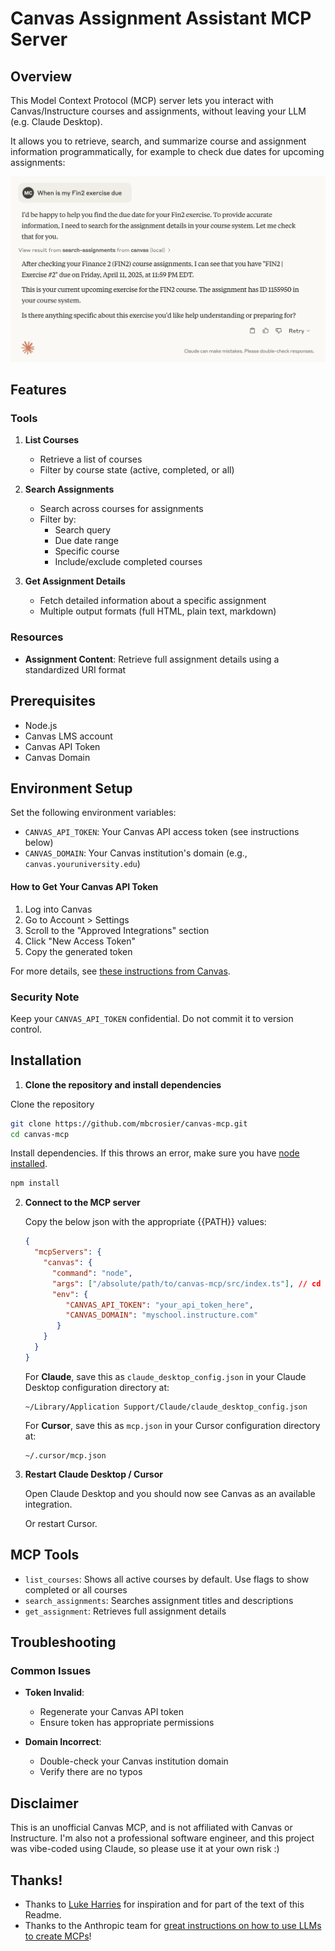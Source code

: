 # Canvas Assignment Assistant MCP Server

## Overview

This Model Context Protocol (MCP) server lets you interact with Canvas/Instructure courses and assignments, without leaving your LLM (e.g. Claude Desktop).

It allows you to retrieve, search, and summarize course and assignment information programmatically, for example to check due dates for upcoming assignments:

![Due Dates](images/due-dates.png)


## Features

### Tools

1. **List Courses**
   - Retrieve a list of courses
   - Filter by course state (active, completed, or all)

2. **Search Assignments**
   - Search across courses for assignments
   - Filter by:
     - Search query
     - Due date range
     - Specific course
     - Include/exclude completed courses

3. **Get Assignment Details**
   - Fetch detailed information about a specific assignment
   - Multiple output formats (full HTML, plain text, markdown)

### Resources

- **Assignment Content**: Retrieve full assignment details using a standardized URI format

## Prerequisites

- Node.js
- Canvas LMS account
- Canvas API Token
- Canvas Domain

## Environment Setup

Set the following environment variables:

- `CANVAS_API_TOKEN`: Your Canvas API access token (see instructions below)
- `CANVAS_DOMAIN`: Your Canvas institution's domain (e.g., `canvas.youruniversity.edu`)

#### How to Get Your Canvas API Token

1. Log into Canvas
2. Go to Account > Settings
3. Scroll to the "Approved Integrations" section
4. Click "New Access Token"
5. Copy the generated token

For more details, see [these instructions from Canvas](https://community.canvaslms.com/t5/Canvas-Basics-Guide/How-do-I-manage-API-access-tokens-in-my-user-account/ta-p/615312).

### Security Note

Keep your `CANVAS_API_TOKEN` confidential. Do not commit it to version control.

## Installation

1.  **Clone the repository and install dependencies**

  Clone the repository
 
   ```bash
   git clone https://github.com/mbcrosier/canvas-mcp.git
   cd canvas-mcp
   ```

   Install dependencies. If this throws an error, make sure you have [node installed](https://nodejs.org/en).

   ```bash
   npm install
   ```

2. **Connect to the MCP server**

   Copy the below json with the appropriate {{PATH}} values:

   ```json
   {
     "mcpServers": {
       "canvas": {
         "command": "node", 
         "args": ["/absolute/path/to/canvas-mcp/src/index.ts"], // cd into the src repo, run `pwd` and enter the output here
         "env": {
            "CANVAS_API_TOKEN": "your_api_token_here",
            "CANVAS_DOMAIN": "myschool.instructure.com"
          }
       }
     }
   }
   ```

   For **Claude**, save this as `claude_desktop_config.json` in your Claude Desktop configuration directory at:

   ```
   ~/Library/Application Support/Claude/claude_desktop_config.json
   ```

   For **Cursor**, save this as `mcp.json` in your Cursor configuration directory at:

   ```
   ~/.cursor/mcp.json
   ```

3. **Restart Claude Desktop / Cursor**

   Open Claude Desktop and you should now see Canvas as an available integration.

   Or restart Cursor.


## MCP Tools
- `list_courses`: Shows all active courses by default. Use flags to show completed or all courses
- `search_assignments`: Searches assignment titles and descriptions
- `get_assignment`: Retrieves full assignment details

## Troubleshooting

### Common Issues

- **Token Invalid**: 
  - Regenerate your Canvas API token
  - Ensure token has appropriate permissions

- **Domain Incorrect**:
  - Double-check your Canvas institution domain
  - Verify there are no typos

## Disclaimer

This is an unofficial Canvas MCP, and is not affiliated with Canvas or Instructure. I'm also not a professional software engineer, and this project was vibe-coded using Claude, so please use it at your own risk :)

## Thanks!

- Thanks to [Luke Harries](https://github.com/lharries) for inspiration and for part of the text of this Readme.
- Thanks to the Anthropic team for [great instructions on how to use LLMs to create MCPs](https://modelcontextprotocol.io/tutorials/building-mcp-with-llms)!
